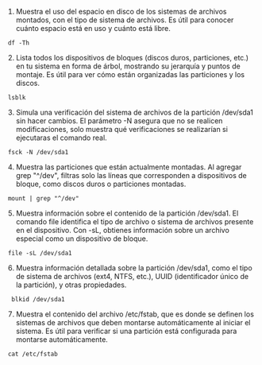 
1. Muestra el uso del espacio en disco de los sistemas de archivos montados, con el tipo de sistema de archivos. Es útil para conocer cuánto espacio está en uso y cuánto está libre.
```
 df -Th
```

2. Lista todos los dispositivos de bloques (discos duros, particiones, etc.) en tu sistema en forma de árbol, mostrando su jerarquía y puntos de montaje. Es útil para ver cómo están organizadas las particiones y los discos.
```
 lsblk
```

3. Simula una verificación del sistema de archivos de la partición /dev/sda1 sin hacer cambios. El parámetro -N asegura que no se realicen modificaciones, solo muestra qué verificaciones se realizarían si ejecutaras el comando real.
```
 fsck -N /dev/sda1
```

4. Muestra las particiones que están actualmente montadas. Al agregar grep "^/dev", filtras solo las líneas que corresponden a dispositivos de bloque, como discos duros o particiones montadas.
```
 mount | grep "^/dev"
```

5. Muestra información sobre el contenido de la partición /dev/sda1. El comando file identifica el tipo de archivo o sistema de archivos presente en el dispositivo. Con -sL, obtienes información sobre un archivo especial como un dispositivo de bloque.
```
 file -sL /dev/sda1
```

6. Muestra información detallada sobre la partición /dev/sda1, como el tipo de sistema de archivos (ext4, NTFS, etc.), UUID (identificador único de la partición), y otras propiedades.
```
  blkid /dev/sda1
```

7. Muestra el contenido del archivo /etc/fstab, que es donde se definen los sistemas de archivos que deben montarse automáticamente al iniciar el sistema. Es útil para verificar si una partición está configurada para montarse automáticamente.
```
 cat /etc/fstab
```










